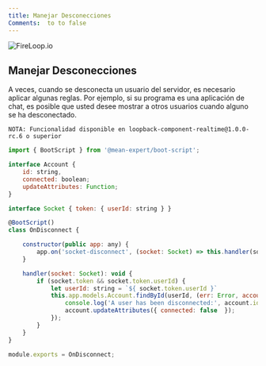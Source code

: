 ```yaml
---
title: Manejar Desconecciones
Comments:  to to false
---
```


![FireLoop.io](https://storage.googleapis.com/mean-expert-images/fireloop-logo.png)

## Manejar Desconecciones

A veces, cuando se desconecta un usuario del servidor, es necesario aplicar algunas reglas. Por ejemplo, si su programa es una aplicación de chat, es posible que usted desee mostrar a otros usuarios cuando alguno se ha desconectado.

`NOTA: Funcionalidad disponible en loopback-component-realtime@1.0.0-rc.6 o superior`

````js
import { BootScript } from '@mean-expert/boot-script';

interface Account {
    id: string,
    connected: boolean;
    updateAttributes: Function;
}

interface Socket { token: { userId: string } }

@BootScript()
class OnDisconnect {

    constructor(public app: any) {
        app.on('socket-disconnect', (socket: Socket) => this.handler(socket));
    }

    handler(socket: Socket): void {
        if (socket.token && socket.token.userId) {
            let userId: string = `${ socket.token.userId }`
            this.app.models.Account.findById(userId, (err: Error, account: Account) => {
                console.log('A user has been disconnected:', account.id);
                account.updateAttributes({ connected: false  });
            });
        }
    }
}

module.exports = OnDisconnect;
````